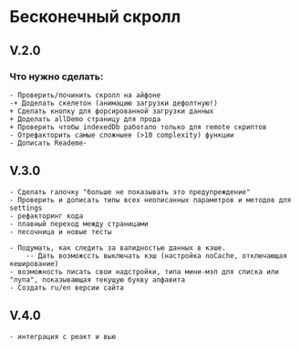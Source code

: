 # Бесконечный скролл

## V.2.0

### Что нужно сделать:
    - Проверить/починить скролл на айфоне
    -+ Доделать скелетон (анимацию загрузки дефолтную!)
    + Сделать кнопку для форсированной загрузки данных 
    + Доделать allDemo страницу для прода
    + Проверить чтобы indexedDb работало только для remote скриптов
    - Отрефакторить самые сложныее (>10 complexity) функции
    - Дописать Reademe-

## V.3.0
    - Сделать галочку "больше не показывать это предупреждение"
    - Проверить и дописать типы всех неописанных параметров и методов для settings
    - рефакторинг кода
    - плавный переход между страницами
    - песочница и новые тесты

    - Подумать, как следить за валидностью данных в кэше. 
        -- Дать возможссть выключать кэш (настройка noCache, отключающая кеширование)
    - возможность писать свои надстройки, типа мини-мэп для списка или "лупа", показывающая текущую букву алфавита
    - Создать ru/en версии сайта


## V.4.0
    - интеграция с реакт и вью
